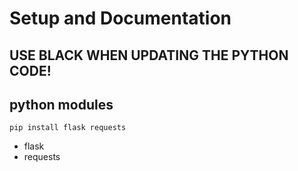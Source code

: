 # Setup and Documentation

## USE BLACK WHEN UPDATING THE PYTHON CODE!

## python modules

`pip install flask requests`

- flask
- requests
